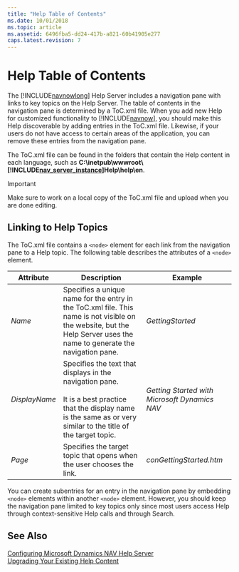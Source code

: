 ```yaml
---
title: "Help Table of Contents"
ms.date: 10/01/2018
ms.topic: article
ms.assetid: 6496fba5-dd24-417b-a821-60b41905e277
caps.latest.revision: 7
---
```

# Help Table of Contents
The [!INCLUDE[navnowlong](includes/navnowlong_md.md)] Help Server includes a navigation pane with links to key topics on the Help Server. The table of contents in the navigation pane is determined by a ToC.xml file. When you add new Help for customized functionality to [!INCLUDE[navnow](includes/navnow_md.md)], you should make this Help discoverable by adding entries in the ToC.xml file. Likewise, if your users do not have access to certain areas of the application, you can remove these entries from the navigation pane.  

 The ToC.xml file can be found in the folders that contain the Help content in each language, such as **C:\\inetpub\\wwwroot\\[!INCLUDE[nav_server_instance](includes/nav_server_instance_md.md)]Help\\help\\en**.  

> [!IMPORTANT]  
>  Make sure to work on a local copy of the ToC.xml file and upload when you are done editing.  

## Linking to Help Topics  
 The ToC.xml file contains a `<node>` element for each link from the navigation pane to a Help topic. The following table describes the attributes of a `<node>` element.  

|Attribute|Description|Example|  
|---------------|-----------------|-------------|  
|*Name*|Specifies a unique name for the entry in the ToC.xml file. This name is not visible on the website, but the Help Server uses the name to generate the navigation pane.|*GettingStarted*|  
|*DisplayName*|Specifies the text that displays in the navigation pane.<br /><br /> It is a best practice that the display name is the same as or very similar to the title of the target topic.|*Getting Started with Microsoft Dynamics NAV*|  
|*Page*|Specifies the target topic that opens when the user chooses the link.|*conGettingStarted.htm*|  

 You can create subentries for an entry in the navigation pane by embedding `<node>` elements within another `<node>` element. However, you should keep the navigation pane limited to key topics only since most users access Help through context-sensitive Help calls and through Search.  

## See Also  
 [Configuring Microsoft Dynamics NAV Help Server](Configuring-Microsoft-Dynamics-NAV-Help-Server.md)   
 [Upgrading Your Existing Help Content](Upgrading-Your-Existing-Help-Content.md)
